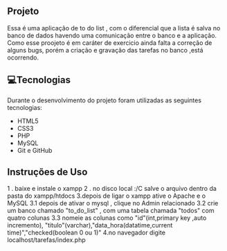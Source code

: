 ## Projeto

Essa é uma aplicação de to do list , com o diferencial que a lista é salva no banco de dados
havendo uma comunicação entre o banco e a aplicação.
Como esse proojeto é em caráter de exercicio ainda falta a correção de alguns bugs, porém a criação e gravação das tarefas no banco ,está ocorrendo.

## 💻Tecnologias

Durante o desenvolvimento do projeto foram utilizadas as seguintes tecnologias:

- HTML5
- CSS3
- PHP
- MySQL
- Git e GitHub

## Instruções de Uso

1 . baixe e instale o xampp
2 . no disco local :/C salve o arquivo dentro da pasta do xampp/htdocs
3.depois de ligar o xampp ative o Apache e o MySQL
3.1 depois de ativar o mysql , clique no Admin relacionado
3.2 crie um banco chamado "to_do_list" , com uma tabela chamada "todos" com quatro colunas
3.3 nomeie as colunas como "id"(int,primary key ,auto incremento),
"titulo"(varchar),"data_hora(datatime,current time)","checked(boolean 0 ou 1)"
4.no navegador digite localhost/tarefas/index.php
